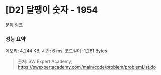# [D2] 달팽이 숫자 - 1954 

[문제 링크](https://swexpertacademy.com/main/code/problem/problemDetail.do?contestProbId=AV5PobmqAPoDFAUq) 

### 성능 요약

메모리: 4,244 KB, 시간: 6 ms, 코드길이: 1,261 Bytes



> 출처: SW Expert Academy, https://swexpertacademy.com/main/code/problem/problemList.do